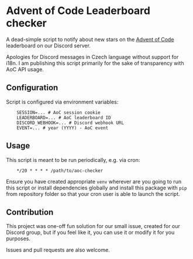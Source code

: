 # Advent of Code Leaderboard checker

A dead-simple script to notify about new stars on the [Advent of Code](https://adventofcode.com) leaderboard on our Discord server.

Apologies for Discord messages in Czech language without support for i18n. I am publishing this script primarily for the sake of transparency with AoC API usage.

## Configuration

Script is configured via environment variables:
```
    SESSION=... # AoC session cookie
    LEADERBOARD=... # AoC leaderboard ID
    DISCORD_WEBHOOK=... # Discord webhook URL
    EVENT=... # year (YYYY) - AoC event
```

## Usage

This script is meant to be run periodically, e.g. via cron:
```
    */20 * * * * /path/to/aoc-checker
```

Ensure you have created appropriate `venv` wherever are you going to run this script or install dependencies globally and install this package with `pip` from repository folder so that your cron user is able to launch the script.

## Contribution

This project was one-off fun solution for our small issue, created for our Discord group, but if you feel like it, you can use it or modify it for you purposes. 

Issues and pull requests are also welcome.

